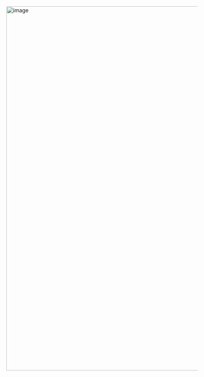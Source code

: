 <img width="957" alt="image" src="https://github.com/mateenshamsi/notesapp_mern/assets/101262736/93f8f2f6-0710-49f8-a950-c8a5cafbc1a5">

